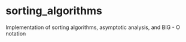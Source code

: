 # sorting_algorithms
Implementation of sorting algorithms, asymptotic analysis, and BIG - O notation
